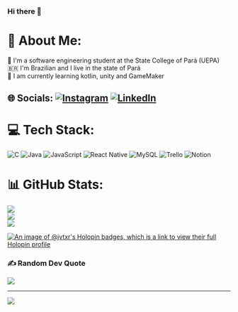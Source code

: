 ### Hi there 👋
# 💫 About Me:
🔭 I'm a software engineering student at the State College of Pará (UEPA)<br>🇧🇷    I'm Brazilian and I live in the state of Pará<br>🌱 I am currently learning kotlin, unity and GameMaker<br>


## 🌐 Socials: [![Instagram](https://img.shields.io/badge/Instagram-%23E4405F.svg?logo=Instagram&logoColor=white)](https://instagram.com/jvictor_xx2) [![LinkedIn](https://img.shields.io/badge/LinkedIn-%230077B5.svg?logo=linkedin&logoColor=white)](https://linkedin.com/in/jvictorsdias) 

# 💻 Tech Stack:
![C](https://img.shields.io/badge/c-%2300599C.svg?style=for-the-badge&logo=c&logoColor=white) ![Java](https://img.shields.io/badge/java-%23ED8B00.svg?style=for-the-badge&logo=java&logoColor=white) ![JavaScript](https://img.shields.io/badge/javascript-%23323330.svg?style=for-the-badge&logo=javascript&logoColor=%23F7DF1E) ![React Native](https://img.shields.io/badge/react_native-%2320232a.svg?style=for-the-badge&logo=react&logoColor=%2361DAFB) ![MySQL](https://img.shields.io/badge/mysql-%2300f.svg?style=for-the-badge&logo=mysql&logoColor=white) ![Trello](https://img.shields.io/badge/Trello-%23026AA7.svg?style=for-the-badge&logo=Trello&logoColor=white) ![Notion](https://img.shields.io/badge/Notion-%23000000.svg?style=for-the-badge&logo=notion&logoColor=white)
# 📊 GitHub Stats:
![](https://github-readme-stats.vercel.app/api?username=jvtxr&theme=dark&hide_border=false&include_all_commits=false&count_private=false)<br/>
![](https://github-readme-streak-stats.herokuapp.com/?user=jvtxr&theme=dark&hide_border=false)<br/>
![](https://github-readme-stats.vercel.app/api/top-langs/?username=jvtxr&theme=dark&hide_border=false&include_all_commits=false&count_private=false&layout=compact)

[![An image of @jvtxr's Holopin badges, which is a link to view their full Holopin profile](https://holopin.me/jvtxr)](https://holopin.io/@jvtxr)

### ✍️ Random Dev Quote
![](https://quotes-github-readme.vercel.app/api?type=horizontal&theme=gruvbox)

---
[![](https://visitcount.itsvg.in/api?id=jvtxr&icon=5&color=3)](https://visitcount.itsvg.in)

<!-- Proudly created with GPRM ( https://gprm.itsvg.in ) -->

